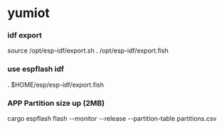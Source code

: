 # yumiot


### idf export
source /opt/esp-idf/export.sh
. /opt/esp-idf/export.fish

### use espflash idf 
. $HOME/esp/esp-idf/export.fish


### APP Partition size up (2MB)
cargo espflash flash --monitor --release --partition-table partitions.csv